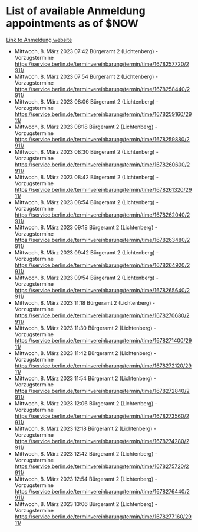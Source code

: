 # List of available Anmeldung appointments as of $NOW
[Link to Anmeldung website](https://service.berlin.de/terminvereinbarung/termin/tag.php?termin=1&anliegen[]=120686&dienstleisterlist=122210,122217,327316,122219,327312,122227,327314,122231,327346,122243,327348,122254,122252,329742,122260,329745,122262,329748,122271,327278,122273,327274,122277,327276,330436,122280,327294,122282,327290,122284,327292,122291,327270,122285,327266,122286,327264,122296,327268,150230,329760,122297,327286,122294,327284,122312,329763,122314,329775,122304,327330,122311,327334,122309,327332,317869,122281,327352,122279,329772,122283,122276,327324,122274,327326,122267,329766,122246,327318,122251,327320,122257,327322,122208,327298,122226,327300&herkunft=http%3A%2F%2Fservice.berlin.de%2Fdienstleistung%2F120686%2F)
- Mittwoch, 8. März 2023 07:42 Bürgeramt 2 (Lichtenberg) - Vorzugstermine https://service.berlin.de/terminvereinbarung/termin/time/1678257720/2911/
- Mittwoch, 8. März 2023 07:54 Bürgeramt 2 (Lichtenberg) - Vorzugstermine https://service.berlin.de/terminvereinbarung/termin/time/1678258440/2911/
- Mittwoch, 8. März 2023 08:06 Bürgeramt 2 (Lichtenberg) - Vorzugstermine https://service.berlin.de/terminvereinbarung/termin/time/1678259160/2911/
- Mittwoch, 8. März 2023 08:18 Bürgeramt 2 (Lichtenberg) - Vorzugstermine https://service.berlin.de/terminvereinbarung/termin/time/1678259880/2911/
- Mittwoch, 8. März 2023 08:30 Bürgeramt 2 (Lichtenberg) - Vorzugstermine https://service.berlin.de/terminvereinbarung/termin/time/1678260600/2911/
- Mittwoch, 8. März 2023 08:42 Bürgeramt 2 (Lichtenberg) - Vorzugstermine https://service.berlin.de/terminvereinbarung/termin/time/1678261320/2911/
- Mittwoch, 8. März 2023 08:54 Bürgeramt 2 (Lichtenberg) - Vorzugstermine https://service.berlin.de/terminvereinbarung/termin/time/1678262040/2911/
- Mittwoch, 8. März 2023 09:18 Bürgeramt 2 (Lichtenberg) - Vorzugstermine https://service.berlin.de/terminvereinbarung/termin/time/1678263480/2911/
- Mittwoch, 8. März 2023 09:42 Bürgeramt 2 (Lichtenberg) - Vorzugstermine https://service.berlin.de/terminvereinbarung/termin/time/1678264920/2911/
- Mittwoch, 8. März 2023 09:54 Bürgeramt 2 (Lichtenberg) - Vorzugstermine https://service.berlin.de/terminvereinbarung/termin/time/1678265640/2911/
- Mittwoch, 8. März 2023 11:18 Bürgeramt 2 (Lichtenberg) - Vorzugstermine https://service.berlin.de/terminvereinbarung/termin/time/1678270680/2911/
- Mittwoch, 8. März 2023 11:30 Bürgeramt 2 (Lichtenberg) - Vorzugstermine https://service.berlin.de/terminvereinbarung/termin/time/1678271400/2911/
- Mittwoch, 8. März 2023 11:42 Bürgeramt 2 (Lichtenberg) - Vorzugstermine https://service.berlin.de/terminvereinbarung/termin/time/1678272120/2911/
- Mittwoch, 8. März 2023 11:54 Bürgeramt 2 (Lichtenberg) - Vorzugstermine https://service.berlin.de/terminvereinbarung/termin/time/1678272840/2911/
- Mittwoch, 8. März 2023 12:06 Bürgeramt 2 (Lichtenberg) - Vorzugstermine https://service.berlin.de/terminvereinbarung/termin/time/1678273560/2911/
- Mittwoch, 8. März 2023 12:18 Bürgeramt 2 (Lichtenberg) - Vorzugstermine https://service.berlin.de/terminvereinbarung/termin/time/1678274280/2911/
- Mittwoch, 8. März 2023 12:42 Bürgeramt 2 (Lichtenberg) - Vorzugstermine https://service.berlin.de/terminvereinbarung/termin/time/1678275720/2911/
- Mittwoch, 8. März 2023 12:54 Bürgeramt 2 (Lichtenberg) - Vorzugstermine https://service.berlin.de/terminvereinbarung/termin/time/1678276440/2911/
- Mittwoch, 8. März 2023 13:06 Bürgeramt 2 (Lichtenberg) - Vorzugstermine https://service.berlin.de/terminvereinbarung/termin/time/1678277160/2911/
